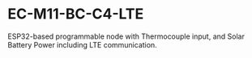 # EC-M11-BC-C4-LTE
ESP32-based programmable node with Thermocouple input, and Solar Battery Power including LTE communication.
